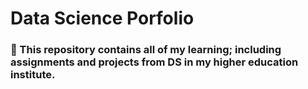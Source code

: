 # Data Science Porfolio 
### :speech_balloon: This repository contains all of my learning; including assignments and projects from DS in my higher education institute.
